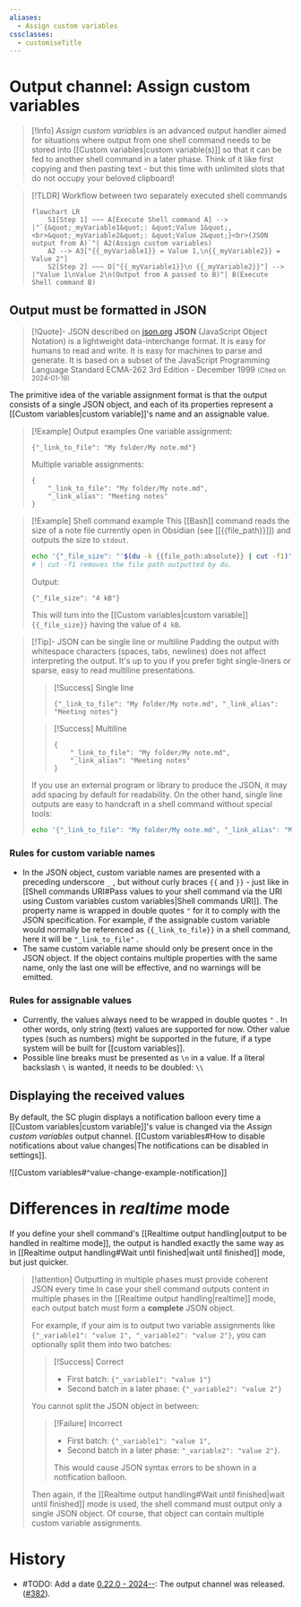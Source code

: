 ```yaml
---
aliases:
  - Assign custom variables
cssclasses:
  - customiseTitle
---
```

# Output channel: Assign custom variables

> [!Info]
> _Assign custom variables_ is an advanced output handler aimed for situations where output from one shell command needs to be stored into [[Custom variables|custom variable(s)]] so that it can be fed to another shell command in a later phase. Think of it like first copying and then pasting text - but this time with unlimited slots that do not occupy your beloved clipboard!
>

> [!TLDR] Workflow between two separately executed shell commands
> ```mermaid
> flowchart LR
>     S1[Step 1] ~~~ A[Execute Shell command A] --> |"`{&quot;_myVariable1&quot;: &quot;Value 1&quot;,<br>&quot;_myVariable2&quot;: &quot;Value 2&quot;}<br>(JSON output from A)`"| A2(Assign custom variables)
>     A2 --> A3["{{_myVariable1}} = Value 1,\n{{_myVariable2}} = Value 2"]
>     S2[Step 2] ~~~ D["{{_myVariable1}}\n {{_myVariable2}}"] --> |"Value 1\nValue 2\n(Output from A passed to B)"| B(Execute Shell command B)
> ```

## Output must be formatted in JSON

> [!Quote]- JSON described on [json.org](https://www.json.org/json-en.html)
> **JSON** (JavaScript Object Notation) is a lightweight data-interchange format. It is easy for humans to read and write. It is easy for machines to parse and generate. It is based on a subset of the JavaScript Programming Language Standard ECMA-262 3rd Edition - December 1999
> <small>(Cited on 2024-01-19)</small>

The primitive idea of the variable assignment format is that the output consists of a single JSON object, and each of its properties represent a [[Custom variables|custom variable]]'s name and an assignable value.

> [!Example] Output examples
> One variable assignment:
> ```
> {"_link_to_file": "My folder/My note.md"}
> ```
> 
> Multiple variable assignments:
> ```
> {
>     "_link_to_file": "My folder/My note.md",
>     "_link_alias": "Meeting notes"
> }
> ```

> [!Example] Shell command example
> This [[Bash]] command reads the size of a note file currently open in Obsidian (see [[{{file_path}}]]) and outputs the size to `stdout`.
> ```bash
> echo '{"_file_size": "'$(du -k {{file_path:absolute}} | cut -f1)' kB"}'
> # | cut -f1 removes the file path outputted by du.
> ```
> 
> Output:
> ```
> {"_file_size": "4 kB"}
> ```
> 
> This will turn into the [[Custom variables|custom variable]] `{{_file_size}}` having the value of `4 kB`.

> [!Tip]- JSON can be single line or multiline
> Padding the output with whitespace characters (spaces, tabs, newlines) does not affect interpreting the output. It's up to you if you prefer tight single-liners or sparse, easy to read multiline presentations.
> 
> > [!Success] Single line
> > ```
> > {"_link_to_file": "My folder/My note.md", "_link_alias": "Meeting notes"}
> > ```
> 
> > [!Success] Multiline
> > ```
> > {
> >     "_link_to_file": "My folder/My note.md",
> >     "_link_alias": "Meeting notes"
> > }
> > ```
> 
> If you use an external program or library to produce the JSON, it may add spacing by default for readability. On the other hand, single line outputs are easy to handcraft in a shell command without special tools:
> ```bash
> echo '{"_link_to_file": "My folder/My note.md", "_link_alias": "Meeting notes"}'
> ```

### Rules for custom variable names

- In the JSON object, custom variable names are presented with a preceding underscore `_` , but without curly braces `{{` and `}}` - just like in [[Shell commands URI#Pass values to your shell command via the URI using Custom variables custom variables|Shell commands URI]]. The property name is wrapped in double quotes `"` for it to comply with the JSON specification. For example, if the assignable custom variable would normally be referenced as `{{_link_to_file}}` in a shell command, here it will be `"_link_to_file"` .
- The same custom variable name should only be present once in the JSON object. If the object contains multiple properties with the same name, only the last one will be effective, and no warnings will be emitted.

### Rules for assignable values

- Currently, the values always need to be wrapped in double quotes `"` . In other words, only string (text) values are supported for now. Other value types (such as numbers) might be supported in the future, if a type system will be built for [[custom variables]].
- Possible line breaks must be presented as `\n` in a value. If a literal backslash `\` is wanted, it needs to be doubled: `\\` 

## Displaying the received values

By default, the SC plugin displays a notification balloon every time a [[Custom variables|custom variable]]'s value is changed via the _Assign custom variables_ output channel. [[Custom variables#How to disable notifications about value changes|The notifications can be disabled in settings]].

![[Custom variables#^value-change-example-notification]]

# Differences in *realtime* mode

If you define your shell command's [[Realtime output handling|output to be handled in realtime mode]], the output is handled exactly the same way as in [[Realtime output handling#Wait until finished|wait until finished]] mode, but just quicker.

> [!attention] Outputting in multiple phases must provide coherent JSON every time
> In case your shell command outputs content in multiple phases in the [[Realtime output handling|realtime]] mode, each output batch must form a **complete** JSON object.
> 
> For example, if your aim is to output two variable assignments like `{"_variable1": "value 1", "_variable2": "value 2"}`, you can optionally split them into two batches:
> > [!Success] Correct
> >- First batch: `{"_variable1": "value 1"}` 
> >- Second batch in a later phase: `{"_variable2": "value 2"}`
> 
> You cannot split the JSON object in between:
> > [!Failure] Incorrect
> > - First batch: `{"_variable1": "value 1",`
> > - Second batch in a later phase: `"_variable2": "value 2"}`.
> > 
> > This would cause JSON syntax errors to be shown in a notification balloon.
> 
> Then again, if the [[Realtime output handling#Wait until finished|wait until finished]] mode is used, the shell command must output only a single JSON object. Of course, that object can contain multiple custom variable assignments.

# History
- #TODO: Add a date [0.22.0 - 2024--](https://github.com/Taitava/obsidian-shellcommands/blob/main/CHANGELOG.md#00---2022--): The output channel was released. ([#382](https://github.com/Taitava/obsidian-shellcommands/issues/382)).